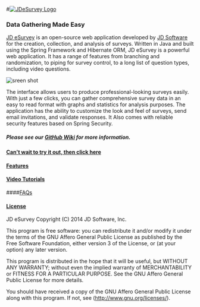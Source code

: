 #[![JDeSurvey Logo](https://github.com/JD-Software/JDeSurvey/blob/master/images/Logo.png)](http://www.jdsoft.com/jdesurvey)
### Data Gathering Made Easy

[JD eSurvey](http://www.jdsoft.com/jdesurvey) is an open-source web application developed by [JD Software](http://www.jdsoft.com) for the creation, collection, and analysis of surveys. Written in Java and built using the Spring Framework and Hibernate ORM, JD eSurvey is a powerful web application. It has a range of features from branching and randomization, to piping for survey control, to a long list of question types, including video questions.

![sreen shot](https://github.com/JD-Software/JDeSurvey/blob/master/images/survey-creation.png)

The interface allows users to produce professional-looking surveys easily. With just a few clicks, you can gather comprehensive survey data in an easy to read format with graphs and statistics for analysis purposes. The application has the ability to customize the look and feel of surveys, send email invitations, and validate responses. It Also comes with reliable security features based on Spring Security.    

##### Please see our [GitHub Wiki](https://github.com/JD-Software/JDeSurvey/wiki) for more information.

#### [Can't wait to try it out, then click here](https://github.com/JD-Software/JDeSurvey/wiki/Download-and-Installation)

#### [Features](https://github.com/JD-Software/JDeSurvey/wiki/Features)

#### [Video Tutorials](https://github.com/JD-Software/JDeSurvey/wiki/Video%20Tutorials)

####[FAQs](https://github.com/JD-Software/JDeSurvey/wiki/FAQs)


#### [License](http://www.gnu.org/licenses/agpl.html)

JD eSurvey
Copyright (C) 2014  JD Software, Inc.

This program is free software: you can redistribute it and/or modify
it under the terms of the GNU Affero General Public License as
published by the Free Software Foundation, either version 3 of the
License, or (at your option) any later version.

This program is distributed in the hope that it will be useful,
but WITHOUT ANY WARRANTY; without even the implied warranty of
MERCHANTABILITY or FITNESS FOR A PARTICULAR PURPOSE.  See the
GNU Affero General Public License for more details.

You should have received a copy of the GNU Affero General Public License
along with this program.  If not, see (http://www.gnu.org/licenses/).
